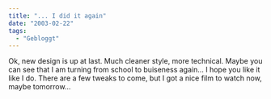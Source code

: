 ```yaml
---
title: "... I did it again"
date: "2003-02-22"
tags:
  - "Gebloggt"
---
```


Ok, new design is up at last. Much cleaner style, more technical. Maybe you can see that I am turning from school to buiseness again… I hope you like it like I do. There are a few tweaks to come, but I got a nice film to watch now, maybe tomorrow…
